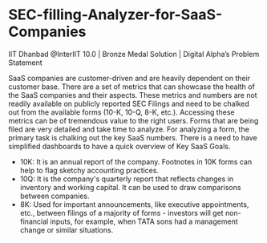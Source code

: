 # SEC-filling-Analyzer-for-SaaS-Companies
IIT Dhanbad @InterIIT 10.0 | Bronze Medal Solution | Digital Alpha’s Problem Statement

SaaS companies are customer-driven and are heavily dependent on their customer base. There are a set of metrics that can showcase the health of the SaaS companies and their aspects. These metrics and numbers are not readily available on publicly reported SEC Filings and need to be chalked out from the available forms (10-K, 10-Q, 8-K, etc.). Accessing these metrics can be of tremendous value to the right users. Forms that are being filed are very detailed and take time to analyze. For analyzing a form, the primary task is chalking out the key SaaS numbers. There is a need to have simplified dashboards to have a quick overview of Key SaaS Goals.

- 10K: It is an annual report of the company. Footnotes in 10K forms can help to flag sketchy accounting practices.
- 10Q: It is the company's quarterly report that reflects changes in inventory and working capital. It can be used to draw comparisons between companies.
- 8K: Used for important announcements, like executive appointments, etc., between filings of a majority of forms - investors will get non-financial inputs, for example,       when TATA sons had a management change or similar situations.

